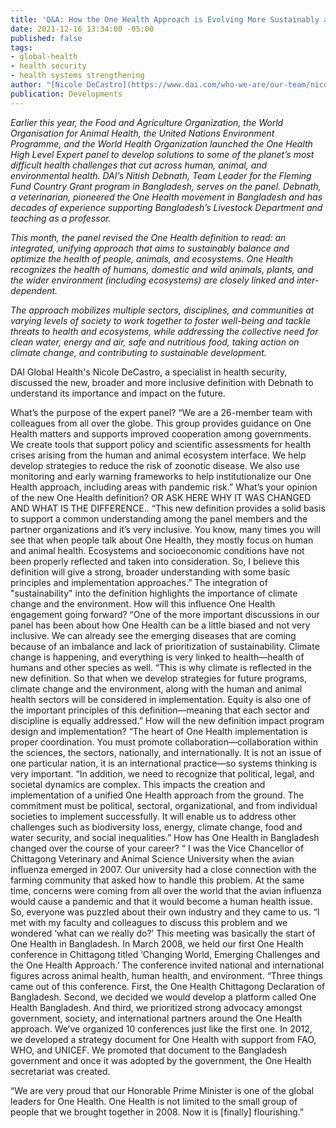```yaml
---
title: 'Q&A: How the One Health Approach is Evolving More Sustainably and Inclusively'
date: 2021-12-16 13:34:00 -05:00
published: false
tags:
- global-health
- health security
- health systems strengthening
author: "[Nicole DeCastro](https://www.dai.com/who-we-are/our-team/nicole-decastro)"
publication: Developments
---
```


*Earlier this year, the Food and Agriculture Organization, the World Organisation for Animal Health, the United Nations Environment Programme, and the World Health Organization launched the One Health High Level Expert panel to develop solutions to some of the planet’s most difficult health challenges that cut across human, animal, and environmental health. 
DAI’s Nitish Debnath, Team Leader for the Fleming Fund Country Grant program in Bangladesh, serves on the panel. Debnath, a veterinarian, pioneered the One Health movement in Bangladesh and has decades of experience supporting Bangladesh’s Livestock Department and teaching as a professor.* 

*This month, the panel revised the One Health definition to read: an integrated, unifying approach that aims to sustainably balance and optimize the health of people, animals, and ecosystems. 
One Health recognizes the health of humans, domestic and wild animals, plants, and the wider environment (including ecosystems) are closely linked and inter-dependent.*

*The approach mobilizes multiple sectors, disciplines, and communities at varying levels of society to work together to foster well-being and tackle threats to health and ecosystems, while addressing the collective need for clean water, energy and air, safe and nutritious food, taking action on climate change, and contributing to sustainable development.*

DAI Global Health's Nicole DeCastro, a specialist in health security, discussed the new, broader and more inclusive definition with Debnath to understand its importance and impact on the future.  

What’s the purpose of the expert panel? 
“We are a 26-member team with colleagues from all over the globe. This group provides guidance on One Health matters and supports improved cooperation among governments. We create tools that support policy and scientific assessments for health crises arising from the human and animal ecosystem interface. We help develop strategies to reduce the risk of zoonotic disease. We also use monitoring and early warning frameworks to help institutionalize our One Health approach, including areas with pandemic risk.”
What’s your opinion of the new One Health definition? OR ASK HERE WHY IT WAS CHANGED AND WHAT IS THE DIFFERENCE..
“This new definition provides a solid basis to support a common understanding among the panel members and the partner organizations and it’s very inclusive. You know, many times you will see that when people talk about One Health, they mostly focus on human and animal health. Ecosystems and socioeconomic conditions have not been properly reflected and taken into consideration. So, I believe this definition will give a strong, broader understanding with some basic principles and implementation approaches.”
The integration of "sustainability" into the definition highlights the importance of climate change and the environment. How will this influence One Health engagement going forward?
“One of the more important discussions in our panel has been about how One Health can be a little biased and not very inclusive. We can already see the emerging diseases that are coming because of an imbalance and lack of prioritization of sustainability. Climate change is happening, and everything is very linked to health—health of humans and other species as well. 
“This is why climate is reflected in the new definition. So that when we develop strategies for future programs, climate change and the environment, along with the human and animal health sectors will be considered in implementation. Equity is also one of the important principles of this definition—meaning that each sector and discipline is equally addressed.”
How will the new definition impact program design and implementation?
“The heart of One Health implementation is proper coordination. You must promote collaboration—collaboration within the sciences, the sectors, nationally, and internationally. It is not an issue of one particular nation, it is an international practice—so systems thinking is very important.
“In addition, we need to recognize that political, legal, and societal dynamics are complex. This impacts the creation and implementation of a unified One Health approach from the ground. The commitment must be political, sectoral, organizational, and from individual societies to implement successfully. It will enable us to address other challenges such as biodiversity loss, energy, climate change, food and water security, and social inequalities.”
How has One Health in Bangladesh changed over the course of your career?
“ I was the Vice Chancellor of Chittagong Veterinary and Animal Science University when the avian influenza emerged in 2007. Our university had a close connection with the farming community that asked how to handle this problem. At the same time, concerns were coming from all over the world that the avian influenza would cause a pandemic and that it would become a human health issue. So, everyone was puzzled about their own industry and they came to us.
“I met with my faculty and colleagues to discuss this problem and we wondered ‘what can we really do?’ This meeting was basically the start of One Health in Bangladesh. In March 2008, we held our first One Health conference in Chittagong titled ‘Changing World, Emerging Challenges and the One Health Approach.’ The conference invited national and international figures across animal health, human health, and environment. 
“Three things came out of this conference. First, the One Health Chittagong Declaration of Bangladesh. Second, we decided we would develop a platform called One Health Bangladesh. And third, we prioritized strong advocacy amongst government, society, and international partners around the One Health approach. We’ve organized 10 conferences just like the first one. In 2012, we developed a strategy document for One Health with support from FAO, WHO, and UNICEF. We promoted that document to the Bangladesh government and once it was adopted by the government, the One Health secretariat was created. 

“We are very proud that our Honorable Prime Minister is one of the global leaders for One Health. One Health is not limited to the small group of people that we brought together in 2008. Now it is [finally] flourishing.”